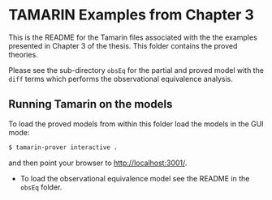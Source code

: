 TAMARIN Examples from Chapter 3
===============================

This is the README for the Tamarin files associated with the the examples
presented in Chapter 3 of the thesis. This folder contains the proved theories.

Please see the sub-directory `obsEq` for the partial and proved model with the
`diff` terms which performs the observational equivalence analysis.


Running Tamarin on the models
-----------------------------

To load the proved models from within this folder load the models in the GUI mode:
```bash
$ tamarin-prover interactive .
```
and then point your browser to [http://localhost:3001/](http://localhost:3001/).

* To load the observational equivalence model see the README in the `obsEq` folder.
